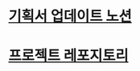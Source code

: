 # [기획서 업데이트 노션](https://soft-nation-33c.notion.site/6b4f6318da2546ed9e48b7d6163f9fcd)

# [프로젝트 레포지토리](https://github.com/Kjaeseong/MiniProject)

